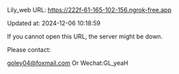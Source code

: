 Lily_web URL: https://222f-61-165-102-156.ngrok-free.app

Updated at: 2024-12-06 10:18:59

If you cannot open this URL, the server might be down.

Please contact: 

goley04@foxmail.com Or Wechat:GL_yeaH